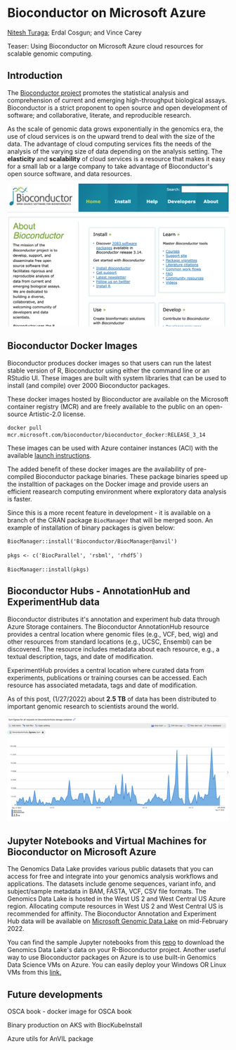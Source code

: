 Bioconductor on Microsoft Azure
=====================================================

[Nitesh Turaga](https://www.linkedin.com/in/niteshturaga/); Erdal Cosgun; and Vince Carey

Teaser: Using Bioconductor on Microsoft Azure cloud resources for scalable genomic computing.

## Introduction

The [Bioconductor project](https://bioconductor.org) promotes the statistical analysis and
comprehension of current and emerging high-throughput biological
assays. Bioconductor is a strict proponent to open source and open
development of software; and collaborative, literate, and reproducible
research.

As the scale of genomic data grows exponentially in the genomics era,
the use of cloud services is on the upward trend to deal with the size
of the data. The advantage of cloud computing services fits the needs
of the analysis of the varying size of data depending on the analysis
setting. The **elasticity** and **scalability** of cloud services is a
resource that makes it easy for a small lab or a large company to take
advantage of Bioconductor's open source software, and data resources.

![Bioconductor website](https://github.com/nturaga/bioc_msr_tech_blog/blob/master/bioconductor-website.png)

## Bioconductor Docker Images

Bioconductor produces docker images so that users can run the latest
stable version of R, Bioconductor using either the command line or an
RStudio UI. These images are built with system libraries that can be
used to install (and compile) over 2000 Bioconductor packages.

These docker images hosted by Bioconductor are available on the
Microsoft container registry (MCR) and are freely available to the
public on an open-source Artistic-2.0 license.

```
docker pull mcr.microsoft.com/bioconductor/bioconductor_docker:RELEASE_3_14
```

These images can be used with Azure container instances (ACI) with the available [launch instructions](http://bioconductor.org/help/docker/#msft).

The added benefit of these docker images are the availability of
pre-compiled Bioconductor package binaries. These package binaries
speed up the installtion of packages on the Docker image and provide
users an efficient reasearch computing environment where exploratory
data analysis is faster.

Since this is a more recent feature in development - it is available
on a branch of the CRAN package `BiocManager` that will be merged
soon. An example of installation of binary packages is given below:

```{r}
BiocManager::install('Bioconductor/BiocManager@anvil')

pkgs <- c('BiocParallel', 'rsbml', 'rhdf5`)

BiocManager::install(pkgs)
```

## Bioconductor Hubs - AnnotationHub and ExperimentHub data

Bioconductor distributes it's annotation and experiment hub data
through Azure Storage containers. The Bioconductor
AnnotationHub resource provides a central location where genomic
files (e.g., VCF, bed, wig) and other resources from standard
locations (e.g., UCSC, Ensembl) can be discovered. The resource
includes metadata about each resource, e.g., a textual description,
tags, and date of modification.

ExperimentHub provides a central location where curated data from
experiments, publications or training courses can be accessed. Each
resource has associated metadata, tags and date of modification.

As of this post, (1/27/2022) about **2.5 TB** of data has been distributed
to important genomic research to scientists around the world.

![BioconductorHubs Usage Stats for 1 month](https://github.com/nturaga/bioc_msr_tech_blog/blob/master/BioconductorHubs-Egress.png)

## Jupyter Notebooks and Virtual Machines for Bioconductor on Microsoft Azure
The Genomics Data Lake provides various public datasets that you can access for free and integrate into your genomics analysis workflows and applications. The datasets include genome sequences, variant info, and subject/sample metadata in BAM, FASTA, VCF, CSV file formats. The Genomics Data Lake is hosted in the West US 2 and West Central US Azure region. Allocating compute resources in West US 2 and West Central US is recommended for affinity. The Bioconductor Annotation and Experiment Hub data will be available on [Microsoft Genomic Data Lake](https://docs.microsoft.com/en-us/azure/open-datasets/dataset-genomics-data-lake) on mid-February 2022.

You can find the sample Jupyter notebooks from this [repo](https://github.com/microsoft/genomicsnotebook) to download the Genomics Data Lake's data on your R-Bioconductor project. Another useful way to use Bioconductor packages on Azure is to use built-in Genomics Data Science VMs on Azure. You can easily deploy your Windows OR Linux VMs from this [link.](https://github.com/microsoft/genomicsnotebook/tree/main/genomics-data-science-vm)

## Future developments

OSCA book - docker image for OSCA book

Binary production on AKS with BiocKubeInstall

Azure utils for AnVIL package

